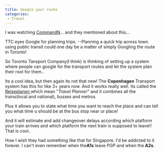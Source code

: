 ```yaml
---
title: Google your route
categories:
 - Travel
---
```


I was watching [CommandN][0]... and they mentioned about this...

TTC eyes Google for planning trips.
--Planning a quick trip across town using public transit could one day be a matter of simply Googling the route in Toronto!

So Toronto Tansport Company(I think) is thinking of setting up a system where people can google for the transport routes and let the system plan their root for them..

Its a cool idea, but then again its not that new! The **Copenhagen** Transport system has this for like 3+ years now. And it works really well. Its called the [Rejseplanen ][1]which mean "_Travel Planner_" and it combines all the trains(local and national), busses and metros.

Plus it allows you to state what time you want to reach the place and can tell you what time u should be at the bus stop near ur place!

And it will estimate and add changeover delays according which platform your train arrives and which platform the next train is supposed to leave!! That is cool..

How I wish they had something like that for Singapore. I'd be addicted to it forever. I can't even remember when the**A1s** leave PGP and when the **A2s**.


[0]: http://commandN.tv
[1]: http://www.rejseplanen.dk/
